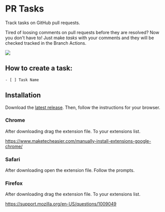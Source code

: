 # PR Tasks

Track tasks on GitHub pull requests.

Tired of loosing comments on pull requests before they are resolved? Now you don't
have to! Just make *tasks* with your comments and they will be checked tracked in the
Branch Actions.

![](http://d.pr/i/1han9.png)


## How to create a task:

```
- [ ] Task Name
```

## Installation

Download the [latest release](https://github.com/seanhealy/PR-Tasks/releases/latest).
Then, follow the instructions for your browser.

### Chrome

After downloading drag the extension file. To your extensions list.

https://www.maketecheasier.com/manually-install-extensions-google-chrome/

### Safari

After downloading open the extension file. Follow the prompts.

### Firefox

After downloading drag the extension file. To your extensions list.

https://support.mozilla.org/en-US/questions/1009049

